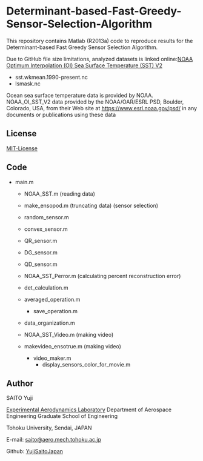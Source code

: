 # Determinant-based-Fast-Greedy-Sensor-Selection-Algorithm
This repository contains Matlab (R2013a) code to reproduce results for the Determinant-based Fast Greedy Sensor Selection Algorithm.

Due to GitHub file size limitations, analyzed datasets is linked online:[NOAA Optimum Interpolation (OI) Sea Surface Temperature (SST) V2](https://www.esrl.noaa.gov/psd/data/gridded/data.noaa.oisst.v2.html)
- sst.wkmean.1990-present.nc
- lsmask.nc


Ocean sea surface temperature data is provided by NOAA.
NOAA_OI_SST_V2 data provided by the NOAA/OAR/ESRL PSD, Boulder, Colorado, USA, from their Web site at https://www.esrl.noaa.gov/psd/ in any documents or publications using these data

## License
[MIT-License](https://github.com/YujiSaitoJapan/Determinant-based-Fast-Greedy-Sensor-Selection-Algorithm/blob/add-license-1/LICENSE)

## Code
- main.m
  - NOAA_SST.m (reading data)
  - make_ensopod.m (truncating data)
  (sensor selection)
  - random_sensor.m
  - convex_sensor.m
  - QR_sensor.m
  - DG_sensor.m
  - QD_sensor.m
  
  - NOAA_SST_Perror.m (calculating percent reconstruction error)
  - det_calculation.m
  - averaged_operation.m
    - save_operation.m
  - data_organization.m
  
  - NOAA_SST_Video.m (making video)
  - makevideo_ensotrue.m (making video)
    - video_maker.m
      - display_sensors_color_for_movie.m

## Author
SAITO Yuji

[Experimental Aerodynamics Laboratory](http://www.aero.mech.tohoku.ac.jp/eng/)
Department of Aerospace Engineering
Graduate School of Engineering

Tohoku University, Sendai, JAPAN

E-mail: saito@aero.mech.tohoku.ac.jp

Github: [YujiSaitoJapan](https://github.com/YujiSaitoJapan)
